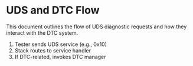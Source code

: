 # UDS and DTC Flow

This document outlines the flow of UDS diagnostic requests and how they interact with the DTC system.

1. Tester sends UDS service (e.g., 0x10)
2. Stack routes to service handler
3. If DTC-related, invokes DTC manager
